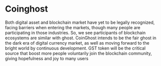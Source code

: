 # Coinghost
Both digital asset and blockchain market have yet to be legally recognized, facing barriers when entering the markets, though many people are participating in those industries. So, we see participants of blockchain ecosystems are similar with ghost. 
CoinGhost intends to be the fair ghost in the dark era of digital currency market, as well as moving forward to the bright world by continuous development. 
GST token will be the critical source that boost more people voluntarily join the blockchain community, giving hopefulness and joy to many users
